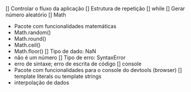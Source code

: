 [] Controlar o fluxo da aplicação
[] Estrutura de repetição
  [] while
[] Gerar número aleatório
[] Math
  - Pacote com funcionalidades matemáticas
  - Math.random()
  - Math.round()
  - Math.ceil()
  - Math.floor()
[] Tipo de dado: NaN
  - não é um número
[] Tipo de erro: SyntaxError
  - erro de sintaxe; erro de escrita de código
[] console
  - Pacote com funcionalidades para o console do devtools (browser)
[] template literals ou template strings
  - interpolação de dados